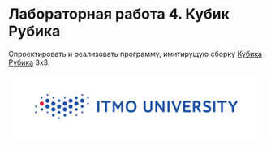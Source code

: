 

# Лабораторная работа 4. Кубик Рубика


Спроектировать и реализовать программу, имитирущую сборку [Кубика Рубика](https://ru.wikipedia.org/wiki/%D0%9A%D1%83%D0%B1%D0%B8%D0%BA_%D0%A0%D1%83%D0%B1%D0%B8%D0%BA%D0%B0) 3x3.


<img src=https://github.com/Escaper2/ITMO-Algorithms-Labs/blob/master/itmolog.png>
